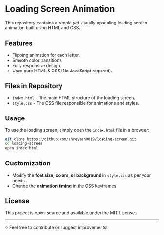 # Loading Screen Animation

This repository contains a simple yet visually appealing loading screen animation built using HTML and CSS.

## Features

- Flipping animation for each letter.
- Smooth color transitions.
- Fully responsive design.
- Uses pure HTML & CSS (No JavaScript required).

## Files in Repository

- `index.html` - The main HTML structure of the loading screen.
- `style.css` - The CSS file responsible for animations and styles.

## Usage

To use the loading screen, simply open the `index.html` file in a browser:

```bash
git clone https://github.com/shreyash0019/loading-screen.git
cd loading-screen
open index.html
```

## Customization

- Modify the **font size, colors, or background** in `style.css` as per your needs.
- Change the **animation timing** in the CSS keyframes.

## License

This project is open-source and available under the MIT License.

---

⭐ Feel free to contribute or suggest improvements!

